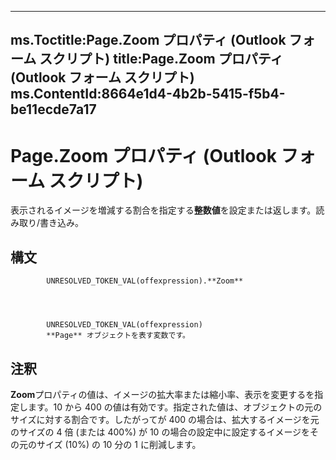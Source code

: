 

---
ms.Toctitle:Page.Zoom プロパティ (Outlook フォーム スクリプト)
title:Page.Zoom プロパティ (Outlook フォーム スクリプト)
ms.ContentId:8664e1d4-4b2b-5415-f5b4-be11ecde7a17
---
# Page.Zoom プロパティ (Outlook フォーム スクリプト)




表示されるイメージを増減する割合を指定する**整数値**を設定または返します。読み取り/書き込み。

## 構文

            UNRESOLVED_TOKEN_VAL(offexpression).**Zoom**




            UNRESOLVED_TOKEN_VAL(offexpression)
            **Page** オブジェクトを表す変数です。



## 注釈
**Zoom**プロパティの値は、イメージの拡大率または縮小率、表示を変更するを指定します。10 から 400 の値は有効です。指定された値は、オブジェクトの元のサイズに対する割合です。したがってが 400 の場合は、拡大するイメージを元のサイズの 4 倍 (または 400%) が 10 の場合の設定中に設定するイメージをその元のサイズ (10%) の 10 分の 1 に削減します。




